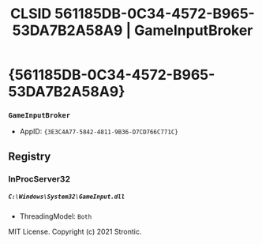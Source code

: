 ﻿---
title: "CLSID 561185DB-0C34-4572-B965-53DA7B2A58A9 | GameInputBroker"
excerpt: What is COM-Object CLSID 561185DB-0C34-4572-B965-53DA7B2A58A9?
---

# {561185DB-0C34-4572-B965-53DA7B2A58A9}

### `GameInputBroker`
* AppID: `{3E3C4A77-5842-4811-9B36-D7CD766C771C}`

## Registry


### InProcServer32

##### `C:\Windows\System32\GameInput.dll`
* ThreadingModel: `Both`

MIT License. Copyright (c) 2021 Strontic.


